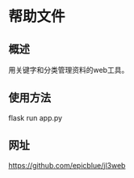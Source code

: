 # 帮助文件

## 概述

用关键字和分类管理资料的web工具。


## 使用方法

flask run app.py

## 网址

https://github.com/epicblue/jl3web
